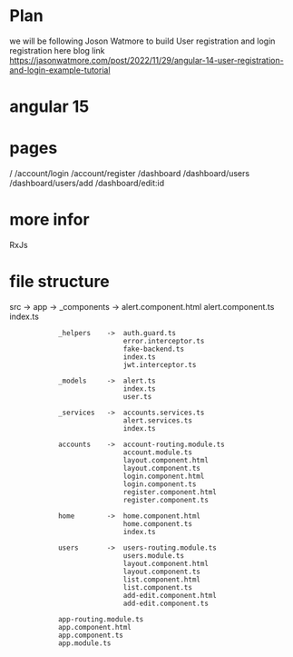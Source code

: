 # Plan
we will be following Joson Watmore to build User registration and login registration here blog link https://jasonwatmore.com/post/2022/11/29/angular-14-user-registration-and-login-example-tutorial
# angular 15
# pages
/
/account/login
/account/register
/dashboard
/dashboard/users
/dashboard/users/add
/dashboard/edit:id

# more infor
RxJs

# file structure
src ->  app ->
                _components ->  alert.component.html 
                                alert.component.ts
                                index.ts

                _helpers    ->  auth.guard.ts
                                error.interceptor.ts
                                fake-backend.ts
                                index.ts
                                jwt.interceptor.ts

                _models     ->  alert.ts
                                index.ts
                                user.ts

                _services   ->  accounts.services.ts
                                alert.services.ts
                                index.ts

                accounts    ->  account-routing.module.ts
                                account.module.ts
                                layout.component.html
                                layout.component.ts
                                login.component.html
                                login.component.ts
                                register.component.html
                                register.component.ts

                home        ->  home.component.html
                                home.component.ts
                                index.ts

                users       ->  users-routing.module.ts
                                users.module.ts
                                layout.component.html
                                layout.component.ts
                                list.component.html
                                list.component.ts
                                add-edit.component.html
                                add-edit.component.ts
                
                app-routing.module.ts
                app.component.html
                app.component.ts
                app.module.ts


